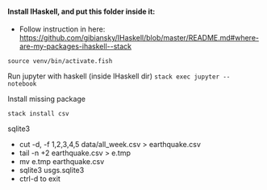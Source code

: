 

#### Install IHaskell, and put this folder inside it:
- Follow instruction in here: https://github.com/gibiansky/IHaskell/blob/master/README.md#where-are-my-packages-ihaskell--stack

`source venv/bin/activate.fish`

Run jupyter with haskell (inside IHaskell dir)
`stack exec jupyter -- notebook`

Install missing package

`stack install csv`


sqlite3

- cut -d, -f 1,2,3,4,5 data/all_week.csv > earthquake.csv
-  tail -n +2 earthquake.csv > e.tmp
- mv e.tmp earthquake.csv 
- sqlite3 usgs.sqlite3
- ctrl-d to exit